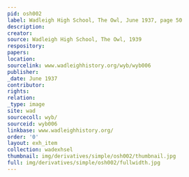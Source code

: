 ```yaml
---
pid: osh002
label: Wadleigh High School, The Owl, June 1937, page 50
description:
creator:
source: Wadleigh High School, The Owl, 1939
respository:
papers:
location:
sourcelink: www.wadleighhistory.org/wyb/wyb006
publisher:
_date: June 1937
contributor:
rights:
relation:
_type: image
site: wad
sourcecoll: wyb/
sourceid: wyb006
linkbase: www.wadleighhistory.org/
order: '0'
layout: exh_item
collection: wadexhsel
thumbnail: img/derivatives/simple/osh002/thumbnail.jpg
full: img/derivatives/simple/osh002/fullwidth.jpg
---
```

